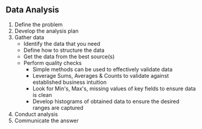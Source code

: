 ## Data Analysis
1. Define the problem
2. Develop the analysis plan
3. Gather data
    - Identify the data that you need
    - Define how to structure the data
    - Get the data from the best source(s)
    - Perform quality checks
        - Simple methods can be used to effectively validate data
        - Leverage Sums, Averages & Counts to validate against established business intuition
        - Look for Min's, Max's, missing values of key fields to ensure data is clean
        - Develop histograms of obtained data to ensure the desired ranges are captured    
4. Conduct analysis
5. Communicate the answer

